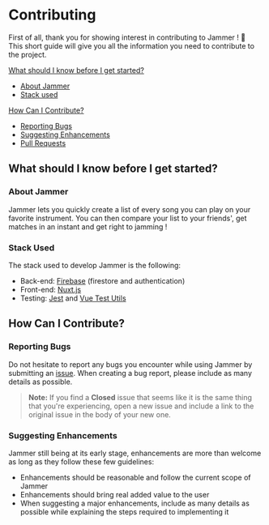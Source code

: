 # Contributing

First of all, thank you for showing interest in contributing to Jammer ! 🎉   
This short guide will give you all the information you need to contribute to the project.

[What should I know before I get started?](#what-should-i-know-before-i-get-started)
  * [About Jammer](#about-jammer)
  * [Stack used](#stack-used)

[How Can I Contribute?](#how-can-i-contribute)
  * [Reporting Bugs](#reporting-bugs)
  * [Suggesting Enhancements](#suggesting-enhancements)
  * [Pull Requests](#pull-requests)


## What should I know before I get started?

### About Jammer

Jammer lets you quickly create a list of every song you can play on your favorite instrument. You can then compare your list to your friends', get matches in an instant and get right to jamming !

### Stack Used

The stack used to develop Jammer is the following:

- Back-end: [Firebase](https://firebase.google.com/) (firestore and authentication)
- Front-end: [Nuxt.js](https://nuxtjs.org/)
- Testing: [Jest](https://jestjs.io/) and [Vue Test Utils](https://vue-test-utils.vuejs.org/)



## How Can I Contribute?

### Reporting Bugs

Do not hesitate to report any bugs you encounter while using Jammer by submitting an [issue](https://github.com/christopherkade/Jammer/issues). When creating a bug report, please include as many details as possible.

> **Note:** If you find a **Closed** issue that seems like it is the same thing that you're experiencing, open a new issue and include a link to the original issue in the body of your new one.

### Suggesting Enhancements

Jammer still being at its early stage, enhancements are more than welcome as long as they follow these few guidelines:

- Enhancements should be reasonable and follow the current scope of Jammer
- Enhancements should bring real added value to the user
- When suggesting a major enhancements, include as many details as possible while explaining the steps required to implementing it
